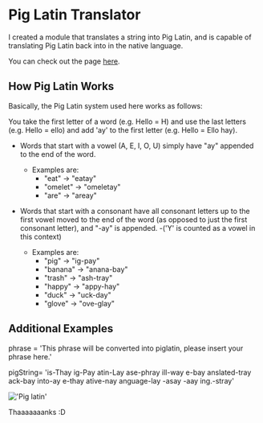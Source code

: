# Pig Latin Translator

I created a module that translates a string into Pig Latin, and is capable of translating Pig Latin back into in the native language.

You can check out the page [here](https://joekarlsson.github.io/Pig-Latin/).


## How Pig Latin Works

Basically, the Pig Latin system used here works as follows:

You take the first letter of a word (e.g. Hello = H) and use the last letters (e.g. Hello = ello) and add 'ay' to the first letter (e.g. Hello = Ello hay).

- Words that start with a vowel (A, E, I, O, U) simply have "ay" appended to the end of the word.
     - Examples are:
          - "eat" → "eatay"
          - "omelet" → "omeletay"
          - "are" → "areay"

- Words that start with a consonant have all consonant letters up to the first vowel moved to the end of the word (as opposed to just the first consonant letter), and "-ay" is appended.
     -('Y' is counted as a vowel in this context)
     - Examples are:
          - "pig" → "ig-pay"
          - "banana" → "anana-bay"
          - "trash" → "ash-tray"
          - "happy" → "appy-hay"
          - "duck" → "uck-day"
          - "glove" → "ove-glay"


## Additional Examples

phrase = 'This phrase will be converted into piglatin, please insert your phrase here.'

pigString= 'is-Thay ig-Pay atin-Lay ase-phray ill-way e-bay anslated-tray ack-bay into-ay e-thay ative-nay anguage-lay -asay -aay ing.-stray'


!['Pig latin'](https://media.giphy.com/media/c2rJA8UVBVodi/giphy.gif)


Thaaaaaaanks :D

